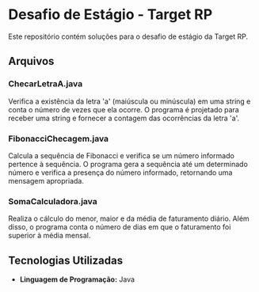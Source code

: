 # Desafio de Estágio - Target RP

Este repositório contém soluções para o desafio de estágio da Target RP.

## Arquivos

### ChecarLetraA.java

Verifica a existência da letra 'a' (maiúscula ou minúscula) em uma string e conta o número de vezes que ela ocorre. O programa é projetado para receber uma string e fornecer a contagem das ocorrências da letra 'a'.

### FibonacciChecagem.java

Calcula a sequência de Fibonacci e verifica se um número informado pertence à sequência. O programa gera a sequência até um determinado número e verifica a presença do número informado, retornando uma mensagem apropriada.

### SomaCalculadora.java

Realiza o cálculo do menor, maior e da média de faturamento diário. Além disso, o programa conta o número de dias em que o faturamento foi superior à média mensal.

## Tecnologias Utilizadas

- **Linguagem de Programação:** Java
